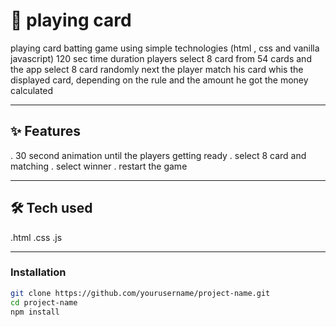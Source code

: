 # 🚀 playing card
playing card batting game using simple technologies (html , css and vanilla javascript) 120 sec time duration
players select 8 card from 54 cards and the app select 8 card randomly next the player match his card whis the displayed card, depending on the rule and the amount he got the money calculated

---

## ✨ Features
. 30 second animation until the players getting ready 
. select 8 card and matching
. select winner 
. restart the game

---

## **🛠️ Tech used**
.html
.css
.js

---


### Installation
```bash
git clone https://github.com/yourusername/project-name.git
cd project-name
npm install
